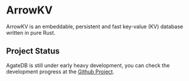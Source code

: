 # ArrowKV

ArrowKV is an embeddable, persistent and fast key-value (KV) database written
in pure Rust. 

## Project Status

AgateDB is still under early heavy development, you can check the development
progress at the [Github Project](https://github.com/devillove084/ArrowKV/projects/1?add_cards_query=is%3Aopen).